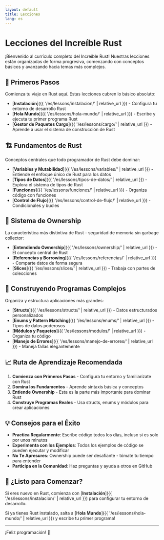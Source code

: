 ```yaml
---
layout: default
title: Lecciones
lang: es
---
```


# Lecciones del Increíble Rust

¡Bienvenido al currículo completo del Increíble Rust! Nuestras lecciones están organizadas de forma progresiva, comenzando con conceptos básicos y avanzando hacia temas más complejos.

## 🌱 Primeros Pasos

Comienza tu viaje en Rust aquí. Estas lecciones cubren lo básico absoluto:

- [**Instalación**]({{ '/es/lessons/instalacion/' | relative_url }}) - Configura tu entorno de desarrollo Rust
- [**Hola Mundo**]({{ '/es/lessons/hola-mundo/' | relative_url }}) - Escribe y ejecuta tu primer programa Rust
- [**Gestor de Paquetes Cargo**]({{ '/es/lessons/cargo/' | relative_url }}) - Aprende a usar el sistema de construcción de Rust

## 🏗️ Fundamentos de Rust

Conceptos centrales que todo programador de Rust debe dominar:

- [**Variables y Mutabilidad**]({{ '/es/lessons/variables/' | relative_url }}) - Entiende el enfoque único de Rust para los datos
- [**Tipos de Datos**]({{ '/es/lessons/tipos-de-datos/' | relative_url }}) - Explora el sistema de tipos de Rust
- [**Funciones**]({{ '/es/lessons/funciones/' | relative_url }}) - Organiza código con funciones
- [**Control de Flujo**]({{ '/es/lessons/control-de-flujo/' | relative_url }}) - Condicionales y bucles

## 🎯 Sistema de Ownership

La característica más distintiva de Rust - seguridad de memoria sin garbage collector:

- [**Entendiendo Ownership**]({{ '/es/lessons/ownership/' | relative_url }}) - El concepto central de Rust
- [**Referencias y Borrowing**]({{ '/es/lessons/referencias/' | relative_url }}) - Comparte datos de forma segura
- [**Slices**]({{ '/es/lessons/slices/' | relative_url }}) - Trabaja con partes de colecciones

## 🔧 Construyendo Programas Complejos

Organiza y estructura aplicaciones más grandes:

- [**Structs**]({{ '/es/lessons/structs/' | relative_url }}) - Datos estructurados personalizados
- [**Enums y Pattern Matching**]({{ '/es/lessons/enums/' | relative_url }}) - Tipos de datos poderosos
- [**Módulos y Paquetes**]({{ '/es/lessons/modulos/' | relative_url }}) - Organiza tu código
- [**Manejo de Errores**]({{ '/es/lessons/manejo-de-errores/' | relative_url }}) - Maneja fallas elegantemente

## 📈 Ruta de Aprendizaje Recomendada

1. **Comienza con Primeros Pasos** - Configura tu entorno y familiarízate con Rust
2. **Domina los Fundamentos** - Aprende sintaxis básica y conceptos
3. **Entiende Ownership** - Esta es la parte más importante para dominar Rust
4. **Construye Programas Reales** - Usa structs, enums y módulos para crear aplicaciones

## 💡 Consejos para el Éxito

- **Practica Regularmente**: Escribe código todos los días, incluso si es solo por unos minutos
- **Experimenta con los Ejemplos**: Todos los ejemplos de código se pueden ejecutar y modificar
- **No Te Apresures**: Ownership puede ser desafiante - tómate tu tiempo para entender
- **Participa en la Comunidad**: Haz preguntas y ayuda a otros en GitHub

## 🚀 ¿Listo para Comenzar?

Si eres nuevo en Rust, comienza con [**Instalación**]({{ '/es/lessons/instalacion/' | relative_url }}) para configurar tu entorno de desarrollo.

Si ya tienes Rust instalado, salta a [**Hola Mundo**]({{ '/es/lessons/hola-mundo/' | relative_url }}) y escribe tu primer programa!

---

¡Feliz programación! 🦀